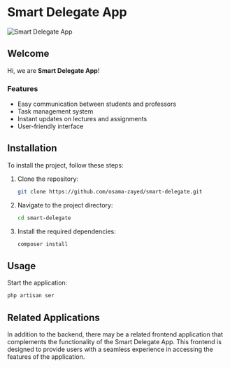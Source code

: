# Smart Delegate App

![Smart Delegate App](https://osamazayed.com/images/portfolio-15.webp)

## Welcome

Hi, we are **Smart Delegate App**!

### Features

- Easy communication between students and professors
- Task management system
- Instant updates on lectures and assignments
- User-friendly interface

## Installation

To install the project, follow these steps:

1. Clone the repository:
   ```bash
   git clone https://github.com/osama-zayed/smart-delegate.git
   ```
2. Navigate to the project directory:
   ```bash
   cd smart-delegate
   ```
3. Install the required dependencies:
   ```bash
   composer install
   ```

## Usage

Start the application:
```bash
php artisan ser
```

## Related Applications

In addition to the backend, there may be a related frontend application that complements the functionality of the Smart Delegate App. This frontend is designed to provide users with a seamless experience in accessing the features of the application.
